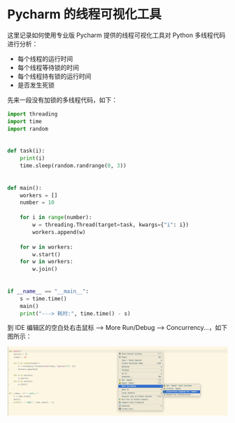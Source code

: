 # Pycharm 的线程可视化工具

这里记录如何使用专业版 Pycharm 提供的线程可视化工具对 Python 多线程代码进行分析：

- 每个线程的运行时间
- 每个线程等待锁的时间
- 每个线程持有锁的运行时间
- 是否发生死锁

先来一段没有加锁的多线程代码，如下：

```Python
import threading
import time
import random


def task(i):
    print(i)
    time.sleep(random.randrange(0, 3))


def main():
    workers = []
    number = 10

    for i in range(number):
        w = threading.Thread(target=task, kwargs={"i": i})
        workers.append(w)

    for w in workers:
        w.start()
    for w in workers:
        w.join()


if __name__ == "__main__":
    s = time.time()
    main()
    print("---> 耗时:", time.time() - s)
```

到 IDE 编辑区的空白处右击鼠标 --> More Run/Debug --> Concurrency...，如下图所示：

![](https://raw.githubusercontent.com/hsxhr-10/Blog/master/image/Pycharm%20%E7%9A%84%E7%BA%BF%E7%A8%8B%E5%8F%AF%E8%A7%86%E5%8C%96%E5%B7%A5%E5%85%B7.png)

